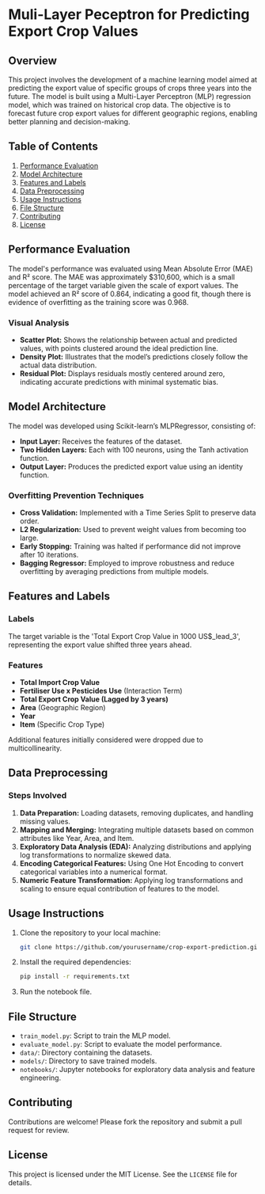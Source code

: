 
# Muli-Layer Peceptron for Predicting Export Crop Values

## Overview

This project involves the development of a machine learning model aimed at predicting the export value of specific groups of crops three years into the future. The model is built using a Multi-Layer Perceptron (MLP) regression model, which was trained on historical crop data. The objective is to forecast future crop export values for different geographic regions, enabling better planning and decision-making.

## Table of Contents

1. [Performance Evaluation](#performance-evaluation)
2. [Model Architecture](#model-architecture)
3. [Features and Labels](#features-and-labels)
4. [Data Preprocessing](#data-preprocessing)
5. [Usage Instructions](#usage-instructions)
6. [File Structure](#file-structure)
7. [Contributing](#contributing)
8. [License](#license)

## Performance Evaluation

The model's performance was evaluated using Mean Absolute Error (MAE) and R² score. The MAE was approximately $310,600, which is a small percentage of the target variable given the scale of export values. The model achieved an R² score of 0.864, indicating a good fit, though there is evidence of overfitting as the training score was 0.968.

### Visual Analysis
- **Scatter Plot:** Shows the relationship between actual and predicted values, with points clustered around the ideal prediction line.
- **Density Plot:** Illustrates that the model’s predictions closely follow the actual data distribution.
- **Residual Plot:** Displays residuals mostly centered around zero, indicating accurate predictions with minimal systematic bias.

## Model Architecture

The model was developed using Scikit-learn’s MLPRegressor, consisting of:
- **Input Layer:** Receives the features of the dataset.
- **Two Hidden Layers:** Each with 100 neurons, using the Tanh activation function.
- **Output Layer:** Produces the predicted export value using an identity function.

### Overfitting Prevention Techniques
- **Cross Validation:** Implemented with a Time Series Split to preserve data order.
- **L2 Regularization:** Used to prevent weight values from becoming too large.
- **Early Stopping:** Training was halted if performance did not improve after 10 iterations.
- **Bagging Regressor:** Employed to improve robustness and reduce overfitting by averaging predictions from multiple models.

## Features and Labels

### Labels
The target variable is the 'Total Export Crop Value in 1000 US$_lead_3', representing the export value shifted three years ahead.

### Features
- **Total Import Crop Value**
- **Fertiliser Use x Pesticides Use** (Interaction Term)
- **Total Export Crop Value (Lagged by 3 years)**
- **Area** (Geographic Region)
- **Year**
- **Item** (Specific Crop Type)

Additional features initially considered were dropped due to multicollinearity.

## Data Preprocessing

### Steps Involved
1. **Data Preparation:** Loading datasets, removing duplicates, and handling missing values.
2. **Mapping and Merging:** Integrating multiple datasets based on common attributes like Year, Area, and Item.
3. **Exploratory Data Analysis (EDA):** Analyzing distributions and applying log transformations to normalize skewed data.
4. **Encoding Categorical Features:** Using One Hot Encoding to convert categorical variables into a numerical format.
5. **Numeric Feature Transformation:** Applying log transformations and scaling to ensure equal contribution of features to the model.

## Usage Instructions

1. Clone the repository to your local machine:
   ```bash
   git clone https://github.com/yourusername/crop-export-prediction.git
   ```
2. Install the required dependencies:
   ```bash
   pip install -r requirements.txt
   ```
3. Run the notebook file.

   
## File Structure

- `train_model.py`: Script to train the MLP model.
- `evaluate_model.py`: Script to evaluate the model performance.
- `data/`: Directory containing the datasets.
- `models/`: Directory to save trained models.
- `notebooks/`: Jupyter notebooks for exploratory data analysis and feature engineering.

## Contributing

Contributions are welcome! Please fork the repository and submit a pull request for review.

## License

This project is licensed under the MIT License. See the `LICENSE` file for details.
